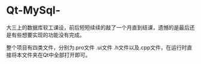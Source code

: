 # Qt-MySql-
大三上的数据库软工课设，前后短短续续的敲了一个月直到结课，遗憾的是最后还是有些想要实现的功能没有完成。

整个项目有四类文件，分别为.pro文件 .ui文件 .h文件以及.cpp文件，在运行时直接将本文件夹在Qt中全部打开即可。
